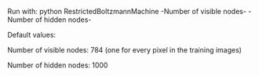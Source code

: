 Run with:
  python RestrictedBoltzmannMachine -Number of visible nodes- -Number of hidden nodes-

Default values:

  Number of visible nodes: 784 (one for every pixel in the training images)
  
  Number of hidden nodes: 1000
